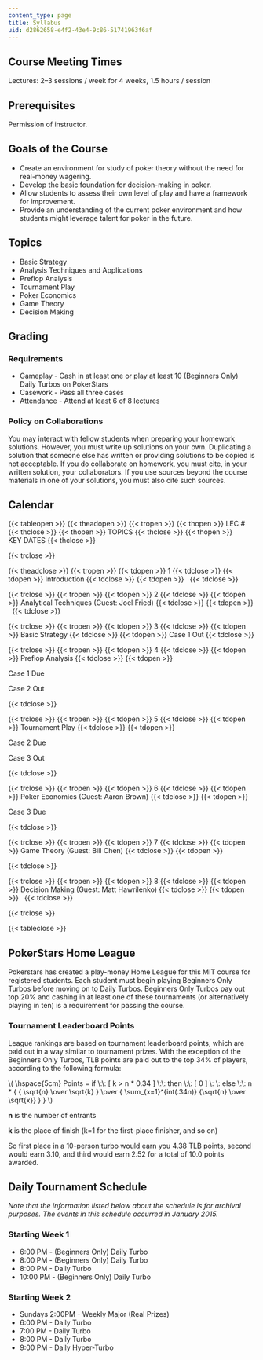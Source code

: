 ```yaml
---
content_type: page
title: Syllabus
uid: d2862658-e4f2-43e4-9c86-51741963f6af
---
```


Course Meeting Times
--------------------

Lectures: 2–3 sessions / week for 4 weeks, 1.5 hours / session

Prerequisites
-------------

Permission of instructor.

Goals of the Course
-------------------

*   Create an environment for study of poker theory without the need for real-money wagering.
*   Develop the basic foundation for decision-making in poker.
*   Allow students to assess their own level of play and have a framework for improvement.
*   Provide an understanding of the current poker environment and how students might leverage talent for poker in the future.

Topics
------

*   Basic Strategy
*   Analysis Techniques and Applications
*   Preflop Analysis
*   Tournament Play
*   Poker Economics
*   Game Theory
*   Decision Making

Grading
-------

### Requirements

*   Gameplay - Cash in at least one or play at least 10 (Beginners Only) Daily Turbos on PokerStars
*   Casework - Pass all three cases
*   Attendance - Attend at least 6 of 8 lectures

### Policy on Collaborations

You may interact with fellow students when preparing your homework solutions. However, you must write up solutions on your own. Duplicating a solution that someone else has written or providing solutions to be copied is not acceptable. If you do collaborate on homework, you must cite, in your written solution, your collaborators. If you use sources beyond the course materials in one of your solutions, you must also cite such sources.

Calendar
--------

{{< tableopen >}}
{{< theadopen >}}
{{< tropen >}}
{{< thopen >}}
LEC #
{{< thclose >}}
{{< thopen >}}
TOPICS
{{< thclose >}}
{{< thopen >}}
KEY DATES
{{< thclose >}}

{{< trclose >}}

{{< theadclose >}}
{{< tropen >}}
{{< tdopen >}}
1
{{< tdclose >}}
{{< tdopen >}}
Introduction
{{< tdclose >}}
{{< tdopen >}}
 
{{< tdclose >}}

{{< trclose >}}
{{< tropen >}}
{{< tdopen >}}
2
{{< tdclose >}}
{{< tdopen >}}
Analytical Techniques (Guest: Joel Fried)
{{< tdclose >}}
{{< tdopen >}}
 
{{< tdclose >}}

{{< trclose >}}
{{< tropen >}}
{{< tdopen >}}
3
{{< tdclose >}}
{{< tdopen >}}
Basic Strategy
{{< tdclose >}}
{{< tdopen >}}
Case 1 Out
{{< tdclose >}}

{{< trclose >}}
{{< tropen >}}
{{< tdopen >}}
4
{{< tdclose >}}
{{< tdopen >}}
Preflop Analysis
{{< tdclose >}}
{{< tdopen >}}


Case 1 Due

Case 2 Out 


{{< tdclose >}}

{{< trclose >}}
{{< tropen >}}
{{< tdopen >}}
5
{{< tdclose >}}
{{< tdopen >}}
Tournament Play
{{< tdclose >}}
{{< tdopen >}}


Case 2 Due

Case 3 Out


{{< tdclose >}}

{{< trclose >}}
{{< tropen >}}
{{< tdopen >}}
6
{{< tdclose >}}
{{< tdopen >}}
Poker Economics (Guest: Aaron Brown)
{{< tdclose >}}
{{< tdopen >}}


Case 3 Due


{{< tdclose >}}

{{< trclose >}}
{{< tropen >}}
{{< tdopen >}}
7
{{< tdclose >}}
{{< tdopen >}}
Game Theory (Guest: Bill Chen)
{{< tdclose >}}
{{< tdopen >}}



{{< tdclose >}}

{{< trclose >}}
{{< tropen >}}
{{< tdopen >}}
8
{{< tdclose >}}
{{< tdopen >}}
Decision Making (Guest: Matt Hawrilenko)
{{< tdclose >}}
{{< tdopen >}}
 
{{< tdclose >}}

{{< trclose >}}

{{< tableclose >}}

PokerStars Home League
----------------------

Pokerstars has created a play-money Home League for this MIT course for registered students. Each student must begin playing Beginners Only Turbos before moving on to Daily Turbos. Beginners Only Turbos pay out top 20% and cashing in at least one of these tournaments (or alternatively playing in ten) is a requirement for passing the course.

### Tournament Leaderboard Points

League rankings are based on tournament leaderboard points, which are paid out in a way similar to tournament prizes. With the exception of the Beginners Only Turbos, TLB points are paid out to the top 34% of players, according to the following formula:

\\( \\hspace{5cm} Points = if \\:\\: \[ k > n \* 0.34 \] \\:\\: then \\:\\: \[ 0 \] \\: \\: else \\:\\: n \* { { \\sqrt{n} \\over \\sqrt{k} } \\over { \\sum\_{x=1}^{int(.34n)} {\\sqrt{n} \\over \\sqrt{x}} } } \\)

**n** is the number of entrants

**k** is the place of finish (k=1 for the first-place finisher, and so on)

So first place in a 10-person turbo would earn you 4.38 TLB points, second would earn 3.10, and third would earn 2.52 for a total of 10.0 points awarded.

Daily Tournament Schedule
-------------------------

_Note that the information listed below about the schedule is for archival purposes. The events in this schedule occurred in January 2015._

### Starting Week 1

*   6:00 PM - (Beginners Only) Daily Turbo
*   8:00 PM - (Beginners Only) Daily Turbo
*   8:00 PM - Daily Turbo
*   10:00 PM - (Beginners Only) Daily Turbo

### Starting Week 2

*   Sundays 2:00PM - Weekly Major (Real Prizes)
*   6:00 PM - Daily Turbo
*   7:00 PM - Daily Turbo
*   8:00 PM - Daily Turbo
*   9:00 PM - Daily Hyper-Turbo